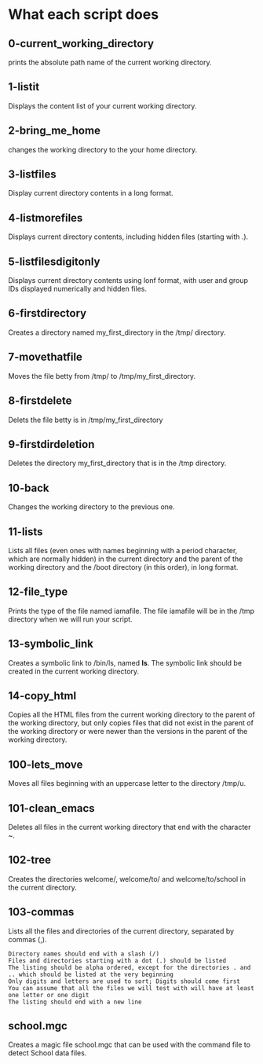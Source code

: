 # What each script does #

## 0-current_working_directory  ##

prints the absolute path name of the current working directory.


## 1-listit  ##

Displays the content list of your current working directory.


## 2-bring_me_home ##

changes the working directory to the your home directory.


## 3-listfiles ##

Display current directory contents in a long format.


## 4-listmorefiles ##

Displays current directory contents, including hidden files (starting with .).


## 5-listfilesdigitonly ##

Displays current directory contents using lonf format, with user and group IDs displayed numerically and hidden files.


## 6-firstdirectory  ##

Creates a directory named my_first_directory in the /tmp/ directory.


## 7-movethatfile  ##

Moves the file betty from /tmp/ to /tmp/my_first_directory.


## 8-firstdelete ##

Delets the file betty is in /tmp/my_first_directory


## 9-firstdirdeletion ##

Deletes the directory my_first_directory that is in the /tmp directory.


## 10-back ##

Changes the working directory to the previous one.


## 11-lists ##

Lists all files (even ones with names beginning with a period character, which are normally hidden) in the current directory and the parent of the working directory and the /boot directory (in this order), in long format.


## 12-file_type ##

Prints the type of the file named iamafile. The file iamafile will be in the /tmp directory when we will run your script.


## 13-symbolic_link ##

Creates a symbolic link to /bin/ls, named __ls__. The symbolic link should be created in the current working directory.


## 14-copy_html ##

Copies all the HTML files from the current working directory to the parent of the working directory, but only copies files that did not exist in the parent of the working directory or were newer than the versions in the parent of the working directory.


## 100-lets_move ##

Moves all files beginning with an uppercase letter to the directory /tmp/u.


## 101-clean_emacs ##

Deletes all files in the current working directory that end with the character ~.


## 102-tree ##

Creates the directories welcome/, welcome/to/ and welcome/to/school in the current directory.


## 103-commas ##

Lists all the files and directories of the current directory, separated by commas (,).

    Directory names should end with a slash (/)
    Files and directories starting with a dot (.) should be listed
    The listing should be alpha ordered, except for the directories . and .. which should be listed at the very beginning
    Only digits and letters are used to sort; Digits should come first
    You can assume that all the files we will test with will have at least one letter or one digit
    The listing should end with a new line


## school.mgc ##

Creates a magic file school.mgc that can be used with the command file to detect School data files. 














